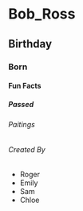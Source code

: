 # Bob_Ross

## Birthday

### Born

#### Fun Facts

##### Passed

###### Paitings



###### Created By
- Roger
- Emily
- Sam
- Chloe
